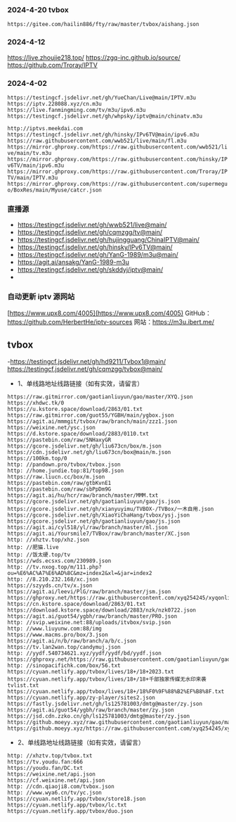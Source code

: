 ### 2024-4-20 tvbox
`https://gitee.com/hailin886/fty/raw/master/tvbox/aishang.json`

### 2024-4-12
https://live.zhoujie218.top/
https://zgq-inc.github.io/source/
https://github.com/Troray/IPTV
### 2024-4-02
```
https://testingcf.jsdelivr.net/gh/YueChan/Live@main/IPTV.m3u
https://iptv.228088.xyz/cn.m3u
https://live.fanmingming.com/tv/m3u/ipv6.m3u
https://testingcf.jsdelivr.net/gh/whpsky/iptv@main/chinatv.m3u
```
`http://iptvs.meekdai.com`
`https://testingcf.jsdelivr.net/gh/hinsky/IPv6TV@main/ipv6.m3u`
`https://raw.githubusercontent.com/wwb521/live/main/fl.m3u`
`https://mirror.ghproxy.com/https://raw.githubusercontent.com/wwb521/live/main/tv.m3u`
`https://mirror.ghproxy.com/https://raw.githubusercontent.com/hinsky/IPv6TV/main/ipv6.m3u`
`https://mirror.ghproxy.com/https://raw.githubusercontent.com/Troray/IPTV/main/IPTV.m3u`
`https://mirror.ghproxy.com/https://raw.githubusercontent.com/supermeguo/BoxRes/main/Myuse/catcr.json`

### 直播源
- https://testingcf.jsdelivr.net/gh/wwb521/live@main/
- https://testingcf.jsdelivr.net/gh/cqmzgg/tv@main/
- https://testingcf.jsdelivr.net/gh/hujingguang/ChinaIPTV@main/
- https://testingcf.jsdelivr.net/gh/hinsky/IPv6TV@main/
- https://testingcf.jsdelivr.net/gh/YanG-1989/m3u@main/
- https://agit.ai/ansakg/YanG-1989-m3u
-  https://testingcf.jsdelivr.net/gh/skddyj/iptv@main/
- 

### 自动更新 iptv 源网站
[https://www.upx8.com/4005](https://www.upx8.com/4005)
GitHub：https://github.com/HerbertHe/iptv-sources
网站：https://m3u.ibert.me/

## tvbox
-https://testingcf.jsdelivr.net/gh/hd9211/Tvbox1@main/ https://testingcf.jsdelivr.net/gh/cqmzgg/tvbox@main/
- 1、单线路地址线路链接（如有实效，请留言）
```
https://raw.gitmirror.com/gaotianliuyun/gao/master/XYQ.json
https://xhdwc.tk/0
https://u.kstore.space/download/2863/01.txt
https://raw.gitmirror.com/guot55/YGBH/main/ygbox.json
https://agit.ai/mmmgit/tvbox/raw/branch/main/zzz1.json
https://weixine.net/ysc.json
https://d.kstore.space/download/2883/0110.txt
https://pastebin.com/raw/5NHaxyGR
https://gcore.jsdelivr.net/gh/liu673cn/box/m.json
https://cdn.jsdelivr.net/gh/liu673cn/box@main/m.json
https://100km.top/0
http: //pandown.pro/tvbox/tvbox.json
http: //home.jundie.top:81/top98.json
https://raw.liucn.cc/box/m.json
https://pastebin.com/raw/gtbKvnE1
https://pastebin.com/raw/sbPpDm9G
https://agit.ai/hu/hcr/raw/branch/master/MMM.txt
https://gcore.jsdelivr.net/gh/gaotianliuyun/gao/js.json
https://gcore.jsdelivr.net/gh/xianyuyimu/TVBOX-/TVBox/一木自用.json
https://gcore.jsdelivr.net/gh/XiaoYiChaHang/tvbox/ysj.json
https://gcore.jsdelivr.net/gh/gaotianliuyun/gao/js.json
https://agit.ai/cyl518/yl/raw/branch/master/ml.json
https://agit.ai/Yoursmile7/TVBox/raw/branch/master/XC.json
http: //xhztv.top/xhz.json
http: //肥猫.live
http: //饭太硬.top/tv
https://wds.ecsxs.com/230989.json
http: //tv.nxog.top/m/111.php?ou=%E6%AC%A7%E6%AD%8C&mz=index2&xl=&jar=index2
http: //8.210.232.168/xc.json
https://szyyds.cn/tv/x.json
https://agit.ai/leevi/PlG/raw/branch/master/jsm.json
https://ghproxy.net/https://raw.githubusercontent.com/xyq254245/xyqonlinerule/main/XYQTVBox.json
https://cn.kstore.space/download/2863/01.txt
https://download.kstore.space/download/2883/nzk/nzk0722.json
https://agit.ai/guot54/ygbh/raw/branch/master/PRO.json
http: //svip.weixine.net:88/uploads/itvbox/svip.json
http: //www.liuyunw.com:88/img
https://www.macms.pro/box/3.json
https://agit.ai/n/b/raw/branch/a/b/c.json
https://tv.lan2wan.top/candymuj.json
http: //yydf.540734621.xyz/yydf/yydf/bd/yydf.json
https://ghproxy.net/https://raw.githubusercontent.com/gaotianliuyun/gao/master/js.json
http: //sinopacifichk.com/box/56.txt
https://cyuan.netlify.app/tvbox/lives/18+/18+2023.txt
https://cyuan.netlify.app/tvbox/lives/18+/18+千部独家传媒无水印来袭tvlist.txt
https://cyuan.netlify.app/tvbox/lives/18+/18%F0%9F%88%B2%EF%B8%8F.txt
https://cyuan.netlify.app/zy-player/sites2.json
https://fastly.jsdelivr.net/gh/ls125781003/dmtg@master/zy.json
https://agit.ai/guot54/ygbh/raw/branch/master/zy.json
https://jsd.cdn.zzko.cn/gh/ls125781003/dmtg@master/zy.json
https://github.moeyy.xyz/raw.githubusercontent.com/gaotianliuyun/gao/master/0827.json
https://github.moeyy.xyz/https://raw.githubusercontent.com/xyq254245/xyqonlinerule/main/XYQTVBox.json
```
- 2、单线路地址线路链接（如有实效，请留言）
```
http: //xhztv.top/tvbox.txt
https://tv.youdu.fan:666
https://youdu.fan/DC.txt
https://weixine.net/api.json
https://cf.weixine.net/api.json
http: //cdn.qiaoji8.com/tvbox.json
http: //www.wya6.cn/tv/yc.json
https://cyuan.netlify.app/tvbox/store18.json
https://cyuan.netlify.app/tvbox/lc.txt
https://cyuan.netlify.app/tvbox/duo.json
```


